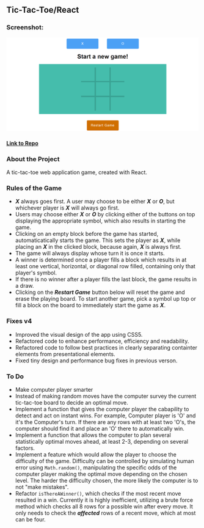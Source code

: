 ## Tic-Tac-Toe/React

### Screenshot:
  ![Screenshot](public/img/homepage.png)
  
#### [Link to Repo](https://github.com/Arathurs/Tic-Tac-Toe-V2.git/)  

### About the Project

A tic-tac-toe web application game, created with React.

### Rules of the Game

- ***X*** always goes first. A user may choose to be either ***X*** or ***O***, but whichever player is ***X*** will always go first.
- Users may choose either ***X*** or ***O*** by clicking either of the buttons on top displaying the appropriate symbol, which also results in starting the game.
- Clicking on an empty block before the game has started, automaticatically starts the game. This sets the player as ***X***, while placing an ***X*** in the clicked block, because again, ***X*** is always first.
- The game will always display whose turn it is once it starts.
- A winner is determined once a player fills a block which results in at least one vertical, horizontal, or diagonal row filled, containing only that player's symbol.
- If there is no winner after a player fills the last block, the game results in a draw.
- Clicking on the ***Restart Game*** button below will reset the game and erase the playing board. To start another game, pick a symbol up top or fill a block on the board to immediately start the game as ***X***.

### Fixes v4

- Improved the visual design of the app using CSS5.
- Refactored code to enhance performance, efficiency and readability.
- Refactored code to follow best practices in clearly separating containter elements from presentational elements.
- Fixed tiny design and performance bug fixes in previous verson.


### To Do

- Make computer player smarter
- Instead of making random moves have the computer survey the current tic-tac-toe board to decide an optimal move.
- Implement a function that gives the computer player the cabapility to detect and act on instant wins. For example, Computer player is 'O' and it's the Computer's turn. If there are any rows with at least two 'O's, the computer should find it and place an 'O' there to automatically win.
- Implement a function that allows the computer to plan several statistically optimal moves ahead, at least 2-3, depending on several factors.
- Implement a feature which would allow the player to choose the difficulty of the game. Difficulty can be controlled by simulating human error using `Math.random()`, manipulating the specific odds of the computer player making the optimal move depending on the chosen level. The harder the difficulty chosen, the more likely the computer is to not "make mistakes".
- Refactor `isThereAWinner()`, which checks if the most recent move resulted in a win. Currently it is highly inefficient, utilizing a brute force method which checks all 8 rows for a possible win after every move. It only needs to check the ***affected*** rows of a recent move, which at most can be four.
